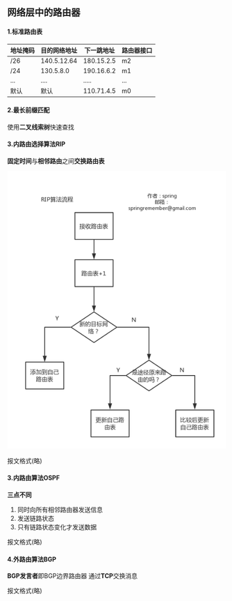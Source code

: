 ## 网络层中的路由器

#### 1.标准路由表
| 地址掩码 | 目的网络地址      | 下一跳地址      | 路由器接口 |
| ---- | ----------- | ---------- | ----- |
| /26  | 140.5.12.64 | 180.15.2.5 | m2    |
| /24  | 130.5.8.0   | 190.16.6.2 | m1    |
| ...  | ....        | .....      | ...   |
| 默认   | 默认          | 110.71.4.5 | m0    |

#### 2.最长前缀匹配
使用**二叉线索树**快速查找

#### 3.内路由选择算法RIP
**固定时间**与**相邻路由**之间**交换路由表**

![算法流程图](computerWeb/RIP.png)

报文格式(略)

#### 3.内路由算法OSPF
**三点不同**
1. 同时向所有相邻路由器发送信息
2. 发送链路状态
3. 只有链路状态变化才发送数据

报文格式(略)

#### 4.外路由算法BGP
**BGP发言者**即BGP边界路由器
通过**TCP**交换消息

报文格式(略)